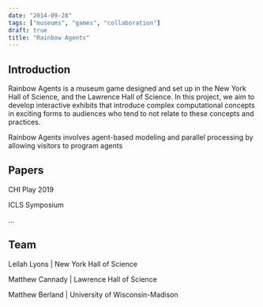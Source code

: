 ```yaml
---
date: "2014-09-28"
tags: ["museums", "games", "collaboration"]
draft: true
title: "Rainbow Agents"
---
```



## Introduction

Rainbow Agents is a museum game designed and set up in the New York Hall of Science, and the Lawrence Hall of Science. In this project, we aim to develop interactive exhibits that introduce complex computational concepts in exciting forms to audiences who tend to not relate to these concepts and practices.

Rainbow Agents involves agent-based modeling and parallel processing by allowing visitors to program agents 


## Papers

CHI Play 2019

ICLS Symposium

...

## Team

Leilah Lyons     | New York Hall of Science

Matthew Cannady  | Lawrence Hall of Science

Matthew Berland  | University of Wisconsin-Madison 

